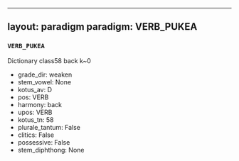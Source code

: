 
---
layout: paradigm
paradigm: VERB_PUKEA
---
### ` VERB_PUKEA `

Dictionary class58 back k~0
* grade_dir: weaken
* stem_vowel: None
* kotus_av: D
* pos: VERB
* harmony: back
* upos: VERB
* kotus_tn: 58
* plurale_tantum: False
* clitics: False
* possessive: False
* stem_diphthong: None
